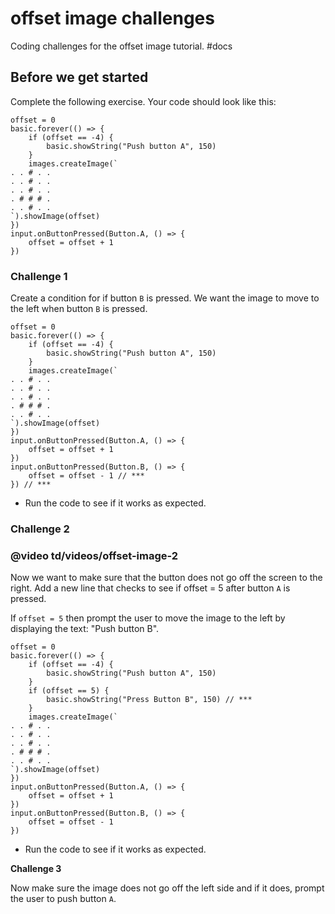# offset image challenges

Coding challenges for the offset image tutorial. #docs

## Before we get started

Complete the following exercise. Your code should look like this:

```blocks
offset = 0
basic.forever(() => {
    if (offset == -4) {
        basic.showString("Push button A", 150)
    }
    images.createImage(`
. . # . .
. . # . .
. . # . .
. # # # .
. . # . .
`).showImage(offset)
})
input.onButtonPressed(Button.A, () => {
    offset = offset + 1
})
```

### Challenge 1

Create a condition for if button `B` is pressed. We want the image to move to the left when button `B` is pressed.

```
offset = 0
basic.forever(() => {
    if (offset == -4) {
        basic.showString("Push button A", 150)
    }
    images.createImage(`
. . # . .
. . # . .
. . # . .
. # # # .
. . # . .
`).showImage(offset)
})
input.onButtonPressed(Button.A, () => {
    offset = offset + 1
})
input.onButtonPressed(Button.B, () => {
    offset = offset - 1 // ***
}) // ***
```

* Run the code to see if it works as expected.

### Challenge 2

### @video td/videos/offset-image-2

Now we want to make sure that the button does not go off the screen to the right. Add a new line that checks to see if offset = 5 after button `A` is pressed.

If `offset = 5` then prompt the user to move the image to the left by displaying the text: "Push button B".

```
offset = 0
basic.forever(() => {
    if (offset == -4) {
        basic.showString("Push button A", 150)
    }
    if (offset == 5) {
        basic.showString("Press Button B", 150) // ***
    }
    images.createImage(`
. . # . .
. . # . .
. . # . .
. # # # .
. . # . .
`).showImage(offset)
})
input.onButtonPressed(Button.A, () => {
    offset = offset + 1
})
input.onButtonPressed(Button.B, () => {
    offset = offset - 1
})
```

* Run the code to see if it works as expected.

**Challenge 3**

Now make sure the image does not go off the left side and if it does, prompt the user to push button `A`.

